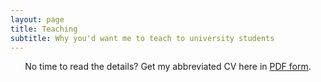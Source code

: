 ```yaml
---
layout: page
title: Teaching
subtitle: Why you'd want me to teach to university students
---
```


<p style="text-align: center;">No time to read the details? Get my abbreviated CV here in <a href="/pdf/NormandCyrCV.pdf">PDF form</a>.</p>

